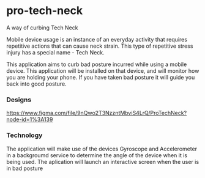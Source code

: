 # pro-tech-neck
A way of curbing Tech Neck

Mobile device usage is an instance of an everyday activity that requires repetitive actions that can cause neck strain. This type of repetitive stress injury has a special name - Tech Neck.

This application aims to curb bad posture incurred while using a mobile device. This application will be installed on that device, and will monitor how you are holding your phone. If you have taken bad posture it will guide you back into good posture.

### Designs
https://www.figma.com/file/9nQwo2T3NzzntMbviS4LrQ/ProTechNeck?node-id=1%3A139

### Technology
The application will make use of the devices Gyroscope and Accelerometer in a backgroumd service to determine the angle of the device when it is being used.
The aplication will launch an interactive screen when the user is in bad posture
